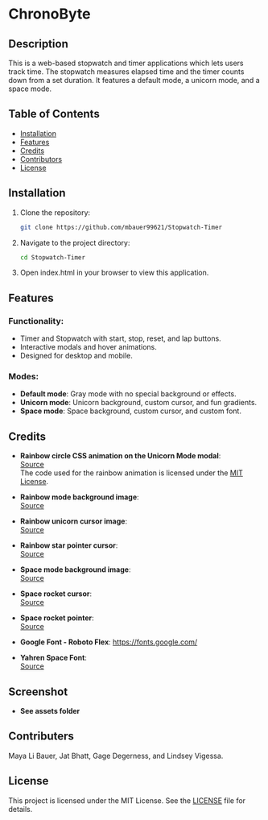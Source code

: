 # ChronoByte

## Description
This is a web-based stopwatch and timer applications which lets users track time. The stopwatch measures elapsed time and the timer counts down from a set duration. It features a default mode, a unicorn mode, and a space mode. 

## Table of Contents
- [Installation](#installation)
- [Features](#features)
- [Credits](#credits)
- [Contributors](#contributors)
- [License](#license)
  
## Installation
1. Clone the repository:
   ```bash
   git clone https://github.com/mbauer99621/Stopwatch-Timer
   ```
2. Navigate to the project directory:
   ```bash
   cd Stopwatch-Timer
   ```
3. Open index.html in your browser to view this application.

## Features

### Functionality:
- Timer and Stopwatch with start, stop, reset, and lap buttons.
- Interactive modals and hover animations.
- Designed for desktop and mobile.

### Modes:
- **Default mode**: Gray mode with no special background or effects.
- **Unicorn mode**: Unicorn background, custom cursor, and fun gradients.
- **Space mode**: Space background, custom cursor, and custom font.

## Credits

- **Rainbow circle CSS animation on the Unicorn Mode modal**:  
  [Source](https://codingartistweb.com/2022/08/rainbow-animation-with-css/)  
  The code used for the rainbow animation is licensed under the [MIT License](https://opensource.org/licenses/MIT).

- **Rainbow mode background image**:  
  [Source](https://www.freepik.com/free-ai-image/fantasy-unicorn-with-digital-art-style_299903978.htm#fromView=keyword&page=1&position=14&uuid=2ae207a7-b843-4145-bda9-11ad39074bdd&new_detail=true)

- **Rainbow unicorn cursor image**:  
  [Source](https://www.freeiconspng.com/img/44485)

- **Rainbow star pointer cursor**:  
  [Source](https://www.cleanpng.com/png-shiny-bright-colorful-star-8293225/download-png.html)

- **Space mode background image**:  
  [Source](https://www.freepik.com/free-ai-image/fantasy-style-galaxy-background_122459830.htm#fromView=keyword&page=1&position=26&uuid=af59d71b-b24c-4c5c-85e1-80821947b28e&new_detail=true)

- **Space rocket cursor**:  
  [Source](https://www.freepik.com/free-vector/cute-astronaut-dancing-rocket-cartoon-vector-icon-illustration-science-technology-isolated-flat_67585797.htm#fromView=keyword&page=1&position=16&uuid=80c6f55d-af51-4a78-860c-addb89bb57b1&new_detail=true)

- **Space rocket pointer**:  
  [Source](https://www.freepik.com/free-vector/cute-astronaut-pointing-rocket-cartoon-vector-icon-illustration-science-technology-icon-isolated_25864838.htm#fromView=search&page=1&position=8&uuid=e9a19847-37d2-472b-a9d9-51159a886e84&new_detail=true)

- **Google Font - Roboto Flex**:
https://fonts.google.com/

- **Yahren Space Font**:  
[Source](https://www.dafont.com/yahren.font)

## Screenshot
 - **See assets folder**


      
## Contributers
Maya Li Bauer, Jat Bhatt, Gage Degerness, and Lindsey Vigessa.

## License
This project is licensed under the MIT License. See the [LICENSE](LICENSE) file for details.






